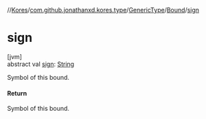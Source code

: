 //[Kores](../../../../index.md)/[com.github.jonathanxd.kores.type](../../index.md)/[GenericType](../index.md)/[Bound](index.md)/[sign](sign.md)

# sign

[jvm]\
abstract val [sign](sign.md): [String](https://kotlinlang.org/api/latest/jvm/stdlib/kotlin/-string/index.html)

Symbol of this bound.

#### Return

Symbol of this bound.
